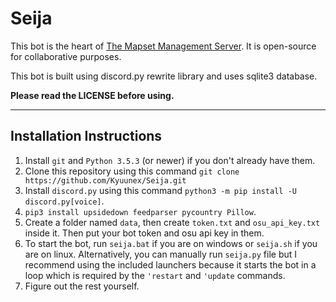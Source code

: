 # Seija
This bot is the heart of [The Mapset Management Server](https://discord.gg/8BquKaS). It is open-source for collaborative purposes.

This bot is built using discord.py rewrite library and uses sqlite3 database.

**Please read the LICENSE before using.**

---

## Installation Instructions

1. Install `git` and `Python 3.5.3` (or newer) if you don't already have them.
2. Clone this repository using this command `git clone https://github.com/Kyuunex/Seija.git`
3. Install `discord.py` using this command `python3 -m pip install -U discord.py[voice]`.
4. `pip3 install upsidedown feedparser pycountry Pillow`.
5. Create a folder named `data`, then create `token.txt` and `osu_api_key.txt` inside it. Then put your bot token and osu api key in them. 
6. To start the bot, run `seija.bat` if you are on windows or `seija.sh` if you are on linux. Alternatively, you can manually run `seija.py` file but I recommend using the included launchers because it starts the bot in a loop which is required by the `'restart` and `'update` commands.
7. Figure out the rest yourself.